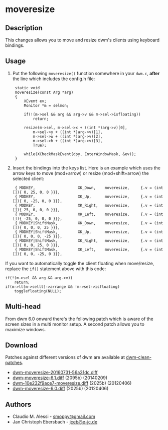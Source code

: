 moveresize
==========

Description
-----------
This changes allows you to move and resize dwm's clients using keyboard
bindings.

Usage
-----
1. Put the following `moveresize()` function somewhere in your `dwm.c`,
  **after** the line which includes the config.h file:

   		static void
   		moveresize(const Arg *arg)
   		{
   			XEvent ev;
   			Monitor *m = selmon;
   	
   			if(!(m->sel && arg && arg->v && m->sel->isfloating))
   				return;
   	
   			resize(m->sel, m->sel->x + ((int *)arg->v)[0],
   				m->sel->y + ((int *)arg->v)[1],
   				m->sel->w + ((int *)arg->v)[2],
   				m->sel->h + ((int *)arg->v)[3],
   				True);
   	
   			while(XCheckMaskEvent(dpy, EnterWindowMask, &ev));
   		}

2. Insert the bindings into the keys list. Here is an example which uses the
   arrow keys to move (mod+arrow) or resize (mod+shift+arrow) the selected
   client:  
   
   		{ MODKEY,					XK_Down,	moveresize,		{.v = (int []){ 0, 25, 0, 0 }}},
   		{ MODKEY,					XK_Up,		moveresize,		{.v = (int []){ 0, -25, 0, 0 }}},
   		{ MODKEY,					XK_Right,	moveresize,		{.v = (int []){ 25, 0, 0, 0 }}},
   		{ MODKEY,					XK_Left,	moveresize,		{.v = (int []){ -25, 0, 0, 0 }}},
   		{ MODKEY|ShiftMask,			XK_Down,	moveresize,		{.v = (int []){ 0, 0, 0, 25 }}},
   		{ MODKEY|ShiftMask,			XK_Up,		moveresize,		{.v = (int []){ 0, 0, 0, -25 }}},
   		{ MODKEY|ShiftMask,			XK_Right,	moveresize,		{.v = (int []){ 0, 0, 25, 0 }}},
   		{ MODKEY|ShiftMask,			XK_Left,	moveresize,		{.v = (int []){ 0, 0, -25, 0 }}},

If you want to automatically toggle the client floating when move/resize,
replace the `if()` statement above with this code:

	if(!(m->sel && arg && arg->v))
		return;
	if(m->lt[m->sellt]->arrange && !m->sel->isfloating)
		togglefloating(NULL);

Multi-head
----------
From dwm 6.0 onward there's the following patch which is aware of the screen
sizes in a multi monitor setup. A second patch allows you to maximize windows.

Download
--------
Patches against different versions of dwm are available at
[dwm-clean-patches](https://github.com/jceb/dwm-clean-patches).

* [dwm-moveresize-20160731-56a31dc.diff](dwm-moveresize-20160731-56a31dc.diff)
* [dwm-moveresize-6.1.diff](dwm-moveresize-6.1.diff) (2095b) (20140209)
* [dwm-10e232f9ace7-moveresize.diff](dwm-10e232f9ace7-moveresize.diff) (2025b) (20120406)
* [dwm-moveresize-6.0.diff](dwm-moveresize-6.0.diff) (2025b) (20120406)

Authors
-------
* Claudio M. Alessi - <smoppy@gmail.com>
* Jan Christoph Ebersbach - <jceb@e-jc.de>
